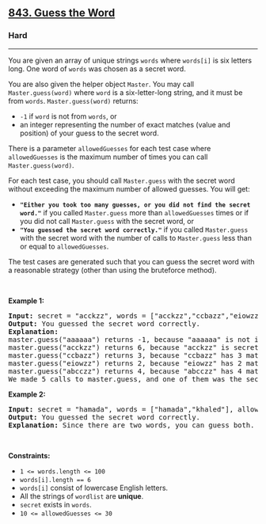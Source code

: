 <h2><a href="https://leetcode.com/problems/guess-the-word">843. Guess the Word</a></h2><h3>Hard</h3><hr><p>You are given an array of unique strings <code>words</code> where <code>words[i]</code> is six letters long. One word of <code>words</code> was chosen as a secret word.</p>

<p>You are also given the helper object <code>Master</code>. You may call <code>Master.guess(word)</code> where <code>word</code> is a six-letter-long string, and it must be from <code>words</code>. <code>Master.guess(word)</code> returns:</p>

<ul>
	<li><code>-1</code> if <code>word</code> is not from <code>words</code>, or</li>
	<li>an integer representing the number of exact matches (value and position) of your guess to the secret word.</li>
</ul>

<p>There is a parameter <code>allowedGuesses</code> for each test case where <code>allowedGuesses</code> is the maximum number of times you can call <code>Master.guess(word)</code>.</p>

<p>For each test case, you should call <code>Master.guess</code> with the secret word without exceeding the maximum number of allowed guesses. You will get:</p>

<ul>
	<li><strong><code>&quot;Either you took too many guesses, or you did not find the secret word.&quot;</code></strong> if you called <code>Master.guess</code> more than <code>allowedGuesses</code> times or if you did not call <code>Master.guess</code> with the secret word, or</li>
	<li><strong><code>&quot;You guessed the secret word correctly.&quot;</code></strong> if you called <code>Master.guess</code> with the secret word with the number of calls to <code>Master.guess</code> less than or equal to <code>allowedGuesses</code>.</li>
</ul>

<p>The test cases are generated such that you can guess the secret word with a reasonable strategy (other than using the bruteforce method).</p>

<p>&nbsp;</p>
<p><strong class="example">Example 1:</strong></p>

<pre>
<strong>Input:</strong> secret = &quot;acckzz&quot;, words = [&quot;acckzz&quot;,&quot;ccbazz&quot;,&quot;eiowzz&quot;,&quot;abcczz&quot;], allowedGuesses = 10
<strong>Output:</strong> You guessed the secret word correctly.
<strong>Explanation:</strong>
master.guess(&quot;aaaaaa&quot;) returns -1, because &quot;aaaaaa&quot; is not in wordlist.
master.guess(&quot;acckzz&quot;) returns 6, because &quot;acckzz&quot; is secret and has all 6 matches.
master.guess(&quot;ccbazz&quot;) returns 3, because &quot;ccbazz&quot; has 3 matches.
master.guess(&quot;eiowzz&quot;) returns 2, because &quot;eiowzz&quot; has 2 matches.
master.guess(&quot;abcczz&quot;) returns 4, because &quot;abcczz&quot; has 4 matches.
We made 5 calls to master.guess, and one of them was the secret, so we pass the test case.
</pre>

<p><strong class="example">Example 2:</strong></p>

<pre>
<strong>Input:</strong> secret = &quot;hamada&quot;, words = [&quot;hamada&quot;,&quot;khaled&quot;], allowedGuesses = 10
<strong>Output:</strong> You guessed the secret word correctly.
<strong>Explanation:</strong> Since there are two words, you can guess both.
</pre>

<p>&nbsp;</p>
<p><strong>Constraints:</strong></p>

<ul>
	<li><code>1 &lt;= words.length &lt;= 100</code></li>
	<li><code>words[i].length == 6</code></li>
	<li><code>words[i]</code> consist of lowercase English letters.</li>
	<li>All the strings of <code>wordlist</code> are <strong>unique</strong>.</li>
	<li><code>secret</code> exists in <code>words</code>.</li>
	<li><code>10 &lt;= allowedGuesses &lt;= 30</code></li>
</ul>
